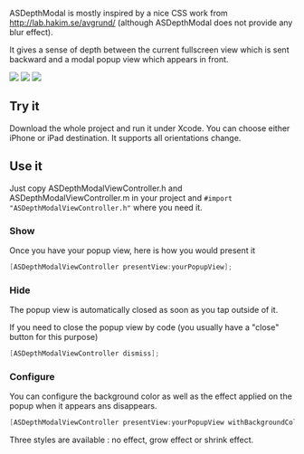 ASDepthModal is mostly inspired by a nice CSS work from http://lab.hakim.se/avgrund/ (although ASDepthModal does not provide any blur effect).

It gives a sense of depth between the current fullscreen view which is sent backward and a modal popup view which appears in front.

![](https://github.com/autresphere/ASDepthModal/raw/master/Screenshots/iPhone0.png)
![](https://github.com/autresphere/ASDepthModal/raw/master/Screenshots/iPhone1.png)
![](https://github.com/autresphere/ASDepthModal/raw/master/Screenshots/iPhoneVideo.gif)

## Try it
Download the whole project and run it under Xcode. You can choose either iPhone or iPad destination.
It supports all orientations change.

## Use it
Just copy ASDepthModalViewController.h and ASDepthModalViewController.m in your project and `#import "ASDepthModalViewController.h"` where you need it.

### Show
Once you have your popup view, here is how you would present it
``` objective-c
[ASDepthModalViewController presentView:yourPopupView];
```
    
### Hide
The popup view is automatically closed as soon as you tap outside of it.

If you need to close the popup view by code (you usually have a "close" button for this purpose)
``` objective-c
[ASDepthModalViewController dismiss];
```

### Configure
You can configure the background color as well as the effect applied on the popup when it appears ans disappears.

``` objective-c
[ASDepthModalViewController presentView:yourPopupView withBackgroundColor:color popupAnimationStyle:style];
```
Three styles are available : no effect, grow effect or shrink effect. 

